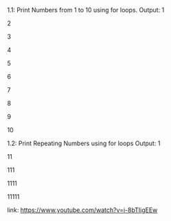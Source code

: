 1.1: Print Numbers from 1 to 10 using for loops.
Output:
1

2

3

4

5

6

7

8

9

10

1.2: Print Repeating Numbers using for loops
Output:
1

11

111

1111

11111







link: https://www.youtube.com/watch?v=i-8bTIigEEw
